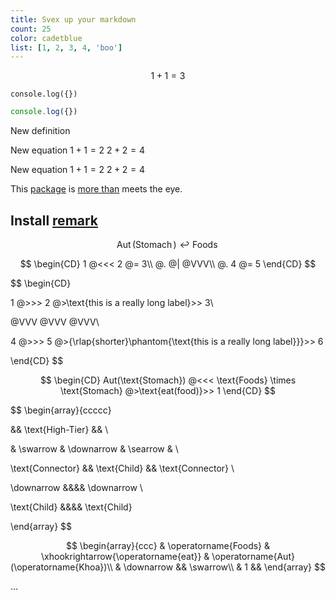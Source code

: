 ```yaml
---
title: Svex up your markdown
count: 25
color: cadetblue
list: [1, 2, 3, 4, 'boo']
---
```


<script>
    import Proof from '$lib/mathEnv/Proof.svelte'
    import Equation from '$lib/mathEnv/Equation.svelte'

    let i = $state(0)
</script>

$$
    1+1=3
$$

```vanvo
console.log({})
```

```js
console.log({})
```

<define label="new-def">

New definition

</define>

<Equation label="new-eq">

New equation $1 + 1 = 2$
$2+2=4$

</Equation>

<Eq label="new-eq">

</Eq>

<Equation label="new-eq">

New equation $1 + 1 = 2$
$2+2=4$

</Equation>

This [package][1] is [more than][2nd-half-idiom] meets the eye.

## Install [remark][8]

$$
\operatorname{Aut}(\operatorname{Stomach}) \hookleftarrow \operatorname{Foods}
$$

$$
\begin{CD}
     1 @<<< 2 @= 3\\
     @. @| @VVV\\
     @. 4 @= 5
\end{CD}
$$

$$
\begin{CD}

1 @>>> 2
@>\text{this is a really long label}>> 3\\

@VVV @VVV @VVV\\

4 @>>> 5 @>{\rlap{$\scriptstyle{\text{shorter}}$}\phantom{\text{this is a really long label}}}>> 6

\end{CD}
$$

$$
\begin{CD}
Aut(\text{Stomach}) @<<< \text{Foods} \times \text{Stomach}
@>\text{eat(food)}>> 1
\end{CD}
$$

$$
\begin{array}{ccccc}

&& \text{High-Tier} && \\

& \swarrow & \downarrow & \searrow & \\

\text{Connector} && \text{Child} && \text{Connector} \\

\downarrow &&&& \downarrow \\

\text{Child} &&&& \text{Child}

\end{array}
$$

$$
\begin{array}{ccc}
& \operatorname{Foods} & \xhookrightarrow{\operatorname{eat}} & \operatorname{Aut}(\operatorname{Khoa})\\
& \downarrow && \swarrow\\
& 1 &&
\end{array}
$$

…

[1st-half-idiom]: https://meme-link-1
[2nd-half-idiom]: https://meme-link-2
[1]: https://npm.im/some-package
[2]: #install
[3]: #usage
[4]: #api
[5]: #related
[6]: #contributing-and-support
[7]: #contributors
[8]: https://npm.im/remark
